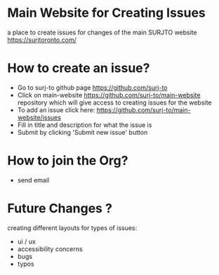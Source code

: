 # Main Website for Creating Issues
a place to create issues for changes of the main SURJTO website https://surjtoronto.com/

# How to create an issue? 

- Go to surj-to github page https://github.com/surj-to
- Click on main-website https://github.com/surj-to/main-website repository which will give access to creating issues for the website
- To add an issue click here: https://github.com/surj-to/main-website/issues
- Fill in title and description for what the issue is
- Submit by clicking 'Submit new issue' button

# How to join the Org?

- send email 

# Future Changes ?
  creating different layouts for types of issues: 
   - ui / ux
   - accessibility concerns
   - bugs
   - typos
 
